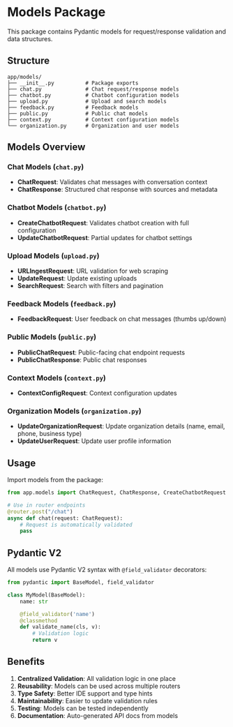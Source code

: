 # Models Package

This package contains Pydantic models for request/response validation and data structures.

## Structure

```
app/models/
├── __init__.py          # Package exports
├── chat.py              # Chat request/response models
├── chatbot.py           # Chatbot configuration models
├── upload.py            # Upload and search models
├── feedback.py          # Feedback models
├── public.py            # Public chat models
├── context.py           # Context configuration models
└── organization.py      # Organization and user models
```

## Models Overview

### Chat Models (`chat.py`)

- **ChatRequest**: Validates chat messages with conversation context
- **ChatResponse**: Structured chat response with sources and metadata

### Chatbot Models (`chatbot.py`)

- **CreateChatbotRequest**: Validates chatbot creation with full configuration
- **UpdateChatbotRequest**: Partial updates for chatbot settings

### Upload Models (`upload.py`)

- **URLIngestRequest**: URL validation for web scraping
- **UpdateRequest**: Update existing uploads
- **SearchRequest**: Search with filters and pagination

### Feedback Models (`feedback.py`)

- **FeedbackRequest**: User feedback on chat messages (thumbs up/down)

### Public Models (`public.py`)

- **PublicChatRequest**: Public-facing chat endpoint requests
- **PublicChatResponse**: Public chat responses

### Context Models (`context.py`)

- **ContextConfigRequest**: Context configuration updates

### Organization Models (`organization.py`)

- **UpdateOrganizationRequest**: Update organization details (name, email, phone, business type)
- **UpdateUserRequest**: Update user profile information

## Usage

Import models from the package:

```python
from app.models import ChatRequest, ChatResponse, CreateChatbotRequest

# Use in router endpoints
@router.post("/chat")
async def chat(request: ChatRequest):
    # Request is automatically validated
    pass
```

## Pydantic V2

All models use Pydantic V2 syntax with `@field_validator` decorators:

```python
from pydantic import BaseModel, field_validator

class MyModel(BaseModel):
    name: str

    @field_validator('name')
    @classmethod
    def validate_name(cls, v):
        # Validation logic
        return v
```

## Benefits

1. **Centralized Validation**: All validation logic in one place
2. **Reusability**: Models can be used across multiple routers
3. **Type Safety**: Better IDE support and type hints
4. **Maintainability**: Easier to update validation rules
5. **Testing**: Models can be tested independently
6. **Documentation**: Auto-generated API docs from models

